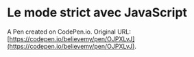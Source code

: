 # Le mode strict avec JavaScript

A Pen created on CodePen.io. Original URL: [https://codepen.io/believemy/pen/OJPXLvJ](https://codepen.io/believemy/pen/OJPXLvJ).



